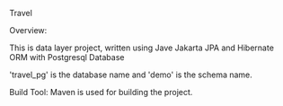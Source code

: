 
Travel 

Overview:

This is data layer project, written using Jave Jakarta JPA and Hibernate ORM with Postgresql Database

'travel_pg' is the database name and 'demo' is the schema name.


Build Tool: Maven is used for building the project.

